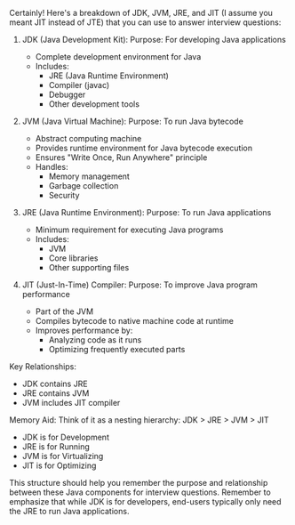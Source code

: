 Certainly! Here's a breakdown of JDK, JVM, JRE, and JIT (I assume you meant JIT instead of JTE) that you can use to answer interview questions:

1. JDK (Java Development Kit):
   Purpose: For developing Java applications
   - Complete development environment for Java
   - Includes:
     * JRE (Java Runtime Environment)
     * Compiler (javac)
     * Debugger
     * Other development tools

2. JVM (Java Virtual Machine):
   Purpose: To run Java bytecode
   - Abstract computing machine
   - Provides runtime environment for Java bytecode execution
   - Ensures "Write Once, Run Anywhere" principle
   - Handles:
     * Memory management
     * Garbage collection
     * Security

3. JRE (Java Runtime Environment):
   Purpose: To run Java applications
   - Minimum requirement for executing Java programs
   - Includes:
     * JVM
     * Core libraries
     * Other supporting files

4. JIT (Just-In-Time) Compiler:
   Purpose: To improve Java program performance
   - Part of the JVM
   - Compiles bytecode to native machine code at runtime
   - Improves performance by:
     * Analyzing code as it runs
     * Optimizing frequently executed parts

Key Relationships:
- JDK contains JRE
- JRE contains JVM
- JVM includes JIT compiler

Memory Aid:
Think of it as a nesting hierarchy:
JDK > JRE > JVM > JIT

- JDK is for Development
- JRE is for Running
- JVM is for Virtualizing
- JIT is for Optimizing

This structure should help you remember the purpose and relationship between these Java components for interview questions. Remember to emphasize that while JDK is for developers, end-users typically only need the JRE to run Java applications.